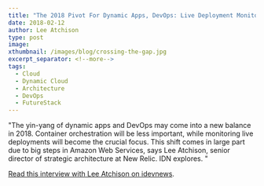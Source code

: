 ```yaml
---
title: "The 2018 Pivot For Dynamic Apps, DevOps: Live Deployment Monitoring Takes Center Stage Away From Container Orchestration"
date: 2018-02-12
author: Lee Atchison
type: post
image:
xthumbnail: /images/blog/crossing-the-gap.jpg
excerpt_separator: <!--more-->
tags:
  - Cloud
  - Dynamic Cloud
  - Architecture
  - DevOps
  - FutureStack
---
```


"The yin-yang of dynamic apps and DevOps may come into a new balance in 2018. Container orchestration will be less important, while monitoring live deployments will become the crucial focus. This shift comes in large part due to big steps in Amazon Web Services, says Lee Atchison, senior director of strategic architecture at New Relic. IDN explores. "

<a href="http://www.idevnews.com/stories/7136/The-2018-Pivot-for-Dynamic-Apps-DevOps-Live-Deployment-Monitoring-Takes-Center-Stage-Away-From-Container-Orchestration" target="_blank">Read this interview with Lee Atchison on idevnews</a>.

